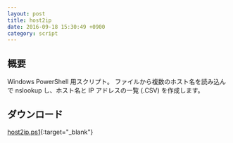 ```yaml
---
layout: post
title: host2ip
date: 2016-09-18 15:30:49 +0900
category: script
---
```


## 概要

Windows PowerShell 用スクリプト。
ファイルから複数のホスト名を読み込んで nslookup し、ホスト名と IP アドレスの一覧 (.CSV) を作成します。

## ダウンロード

[host2ip.ps1](https://github.com/saasan/Scripts/raw/master/host2ip.ps1){:target="_blank"}

